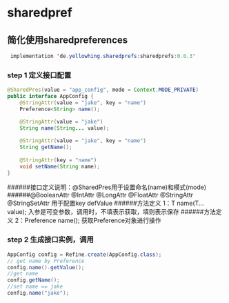 # sharedpref
## 简化使用sharedpreferences

```java
 implementation 'de.yellowhing.sharedprefs:sharedprefs:0.0.3'
```

### step 1 定义接口配置

```java
@SharedPres(value = "app_config", mode = Context.MODE_PRIVATE)
public interface AppConfig {
    @StringAttr(value = "jake", key = "name")
    Preference<String> name();

    @StringAttr(value = "jake")
    String name(String... value);
    
    @StringAttr(value = "jake", key = "name")
    String getName();
    
    @StringAttr(key = "name")
    void setName(String name);
}
```
######接口定义说明：@SharedPres用于设置命名(name)和模式(mode)
######@BooleanAttr @IntAttr @LongAttr @FloatAttr @StringAttr @StringSetAttr 用于配置key defValue
######方法定义 1：T name(T... value); 入参是可变参数，调用时，不填表示获取，填则表示保存
######方法定义 2：Preference<T> name(); 获取Preference对象进行操作


### step 2 生成接口实例，调用
```java
AppConfig config = Refine.create(AppConfig.class);
// get name by Preference
config.name().getValue();
//get name
config.getName();
//set name == jake
config.name("jake");
```
